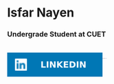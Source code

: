 # Isfar Nayen
### Undergrade Student at CUET

<br>
<div style="display:flex">
    <a href="https://www.linkedin.com/in/isfar-nayen-0ba8ba341/"><img src="assets/LINKEDIN.svg" heigth = 35px width = auto></a>
    <a href="https://codeforces.com/profile/Isfar_Nayen"><img src="assets/Codeforces.png" heigth = 35px width = "10px"></a>
</div>
<br>